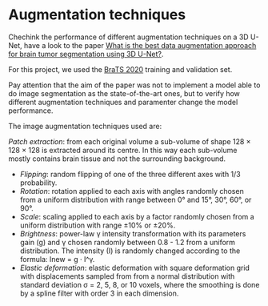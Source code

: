 # Augmentation techniques
Chechink the performance of different augmentation techniques on a 3D U-Net, have a look to the paper [What is the best data augmentation approach for brain tumor segmentation using 3D U-Net?](https://arxiv.org/abs/2010.13372).

For this project, we used the [BraTS 2020](https://www.med.upenn.edu/cbica/brats2020/data.html) training and validation set.

Pay attention that the aim of the paper was not to implement a model able to do image segmentation as the state-of-the-art ones, but to verify how different augmentation techniques and paramenter change the model performance.

The image augmentation techniques used are:

*Patch extraction*: from each original volume a sub-volume of shape 128 × 128 × 128 is extracted around its centre. In this way each sub-volume mostly contains brain tissue and not the surrounding background.
- *Flipping*: random flipping of one of the three different axes with 1/3 probability.
- *Rotation*: rotation applied to each axis with angles randomly chosen from a uniform distribution with range between 0° and 15°, 30°, 60°, or 90°.
- *Scale*: scaling applied to each axis by a factor randomly chosen from a uniform distribution with range ±10% or ±20%.
- *Brightness*: power-law γ intensity transformation with its parameters gain (g) and γ chosen randomly between 0.8 - 1.2 from a uniform distribution. The intensity (I) is randomly changed according to the formula: Inew = g · I^γ.
- *Elastic deformation*: elastic deformation with square deformation grid with displacements sampled from from a normal distribution with standard deviation σ = 2, 5, 8, or 10 voxels, where the smoothing is done by a spline filter with order 3 in each dimension.
